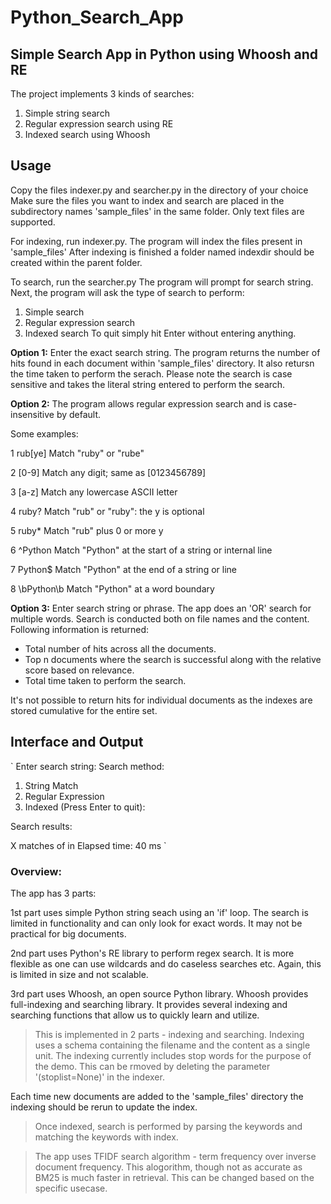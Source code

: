 #  Python_Search_App
## Simple Search App in Python using Whoosh and RE

The project implements 3 kinds of searches: 

1. Simple string search
2. Regular expression search using RE
3. Indexed search using Whoosh

## Usage
Copy the files indexer.py and searcher.py in the directory of your choice
Make sure the files you want to index and search are placed in the subdirectory names 'sample_files' in the same folder.
Only text files are supported.

For indexing, run indexer.py. The program will index the files present in 'sample_files'
After indexing is finished a folder named indexdir should be created within the parent folder.

To search, run the searcher.py
The program will prompt for search string.
Next, the program will ask the type of search to perform:
1. Simple search
2. Regular expression search
3. Indexed search
To quit simply hit Enter without entering anything.

**Option 1:**
Enter the exact search string. The program returns the number of hits found in each document within 'sample_files' directory. It also retursn the time taken to perform the serach. Please note the search is case sensitive and takes the literal string entered to perform the search.

**Option 2:**
The program allows regular expression search and is case-insensitive by default.

Some examples:

1 rub[ye]
Match "ruby" or "rube"

2 [0-9]
Match any digit; same as [0123456789]

3 [a-z]
Match any lowercase ASCII letter

4	ruby?
Match "rub" or "ruby": the y is optional

5 ruby*
Match "rub" plus 0 or more y

6 ^Python
Match "Python" at the start of a string or internal line

7 Python$
Match "Python" at the end of a string or line

8 \bPython\b
Match "Python" at a word boundary

**Option 3:** 
Enter search string or phrase. The app does an 'OR' search for multiple words.
Search is conducted both on file names and the content.
Following information is returned:
- Total number of hits across all the documents.
- Top n documents where the search is successful along with the relative score based on relevance.
- Total time taken to perform the search.

It's not possible to return hits for individual documents as the indexes are stored cumulative for the entire set.

## Interface and Output
`
Enter search string:
Search method:
1. String Match
2. Regular Expression
3. Indexed
(Press Enter to quit):

Search results: 

X matches of <string> in <filename> 
Elapsed time: 40 ms
`

### Overview:

The app has 3 parts:

1st part uses simple Python string seach using an 'if' loop. The search is limited in functionality and can only look for exact words. It may not be practical for big documents.

2nd part uses Python's RE library to perform regex search. It is more flexible as one can use wildcards and do caseless searches etc. Again, this is limited in size and not scalable.

3rd part uses Whoosh, an open source Python library. Whoosh provides full-indexing and searching library. 
It provides several indexing and searching functions that allow us to quickly learn and utilize. 

>This is implemented in 2 parts - indexing and searching.
Indexing uses a schema containing the filename and the content as a single unit. 
The indexing currently includes stop words for the purpose of the demo. This can be rmoved by deleting the parameter '(stoplist=None)' in the indexer.

Each time new documents are added to the 'sample_files' directory the indexing should be rerun to update the index.

>Once indexed, search is performed by parsing the keywords and matching the keywords with index.

>The app uses TFIDF search algorithm - term frequency over inverse document frequency. This alogorithm, though not as accurate as BM25 is much faster in retrieval. This can be changed based on the specific usecase.
